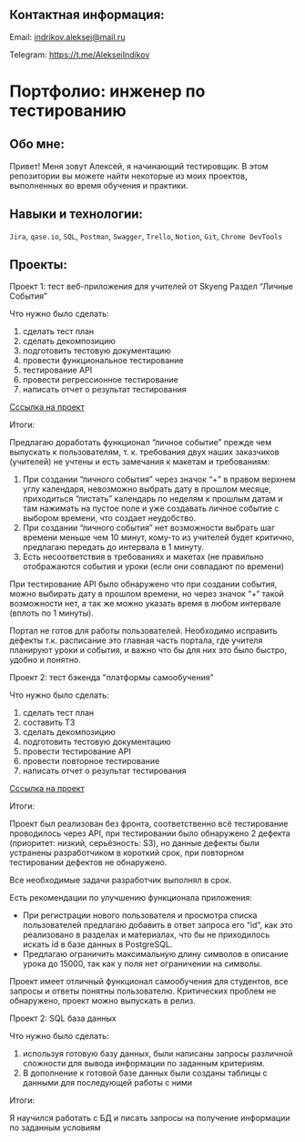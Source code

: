 ## Контактная информация:

Email: indrikov.aleksei@mail.ru

Telegram: https://t.me/AlekseiIndikov

# Портфолио: инженер по тестированию

## Обо мне:

Привет! Меня зовут Алексей, я начинающий тестировщик.
В этом репозитории вы можете найти некоторые из моих проектов, выполненных во время обучения и практики.

## Навыки и технологии:

``Jira``, ``qase.io``, ``SQL``, ``Postman``, ``Swagger``, ``Trello``, ``Notion``, ``Git``, ``Chrome DevTools``

## Проекты:

Проект 1: тест веб-приложения для учителей от Skyeng Раздел “Личные События”

Что нужно было сделать:

1. сделать тест план
2. сделать декомпозицию
3. подготовить тестовую документацию
4. провести функциональное тестирование
5. тестирование API
6. провести регрессионное тестирование
7. написать отчет о результат тестирования

[Сссылка на проект](https://raspy-bucket-6c5.notion.site/1-2-151c12d11c43434183aa11bf31eb9a5e?pvs=4)

Итоги:

Предлагаю доработать функционал “личное событие” прежде чем выпускать к пользователям, т. к. требования двух наших заказчиков (учителей) не учтены и есть замечания к макетам и требованиям:

1. При создании “личного события” через значок “+” в правом верхнем углу календаря, невозможно выбрать дату в прошлом месяце, приходиться “листать” календарь по неделям к прошлым датам и там нажимать на пустое поле и уже создавать личное событие с выбором времени, что создает неудобство.
2. При создании “личного события” нет возможности выбрать шаг времени меньше чем 10 минут, кому-то из учителей будет критично, предлагаю передать до интервала в 1 минуту.
3. Есть несоответствия в требованиях и макетах (не правильно отображаются события и уроки (если они совпадают по времени)

При тестирование API было обнаружено что при создании события, можно выбирать дату в прошлом времени, но через значок “+“ такой возможности нет, а так же можно указать время в любом интервале (вплоть по 1 минуты).

Портал не готов для работы пользователей. Необходимо исправить дефекты т.к. расписание это главная часть портала, где учителя планируют уроки и события, и важно что бы для них это было быстро, удобно и понятно.

Проект 2: тест бэкенда "платформы самообучения"

Что нужно было сделать:

1. сделать тест план
2. составить ТЗ
3. сделать декомпозицию
4. подготовить тестовую документацию
5. провести тестирование API
6. провести повторное тестирование
7. написать отчет о результат тестирования

[Сссылка на проект](https://raspy-bucket-6c5.notion.site/dc96e3cc3248499e81b1e28de05c5101?pvs=4)

Итоги:

Проект был реализован без фронта, соответственно всё тестирование проводилось через API, при тестировании было обнаружено 2 дефекта (приоритет: низкий, серьёзность: S3), но данные дефекты были устранены разработчиком в короткий срок, при повторном тестировании дефектов не обнаружено.

Все необходимые задачи разработчик выполнял в срок.

Есть рекомендации по улучшению функционала приложения:

- При регистрации нового пользователя и просмотра списка пользователей предлагаю добавить в ответ запроса его “id“, как это реализовано в разделах и материалах, что бы не приходилось искать id в базе данных в PostgreSQL.
- Предлагаю ограничить максимальную длину символов в описание урока до 15000, так как у поля нет ограничении на символы.

Проект имеет отличный функционал самообучения для студентов, все запросы и ответы понятны пользователю. Критических проблем не обнаружено, проект можно выпускать в релиз.

Проект 2: SQL база данных

Что нужно было сделать:

1. используя готовую базу данных, были написаны запросы различной сложности для вывода информации по заданным критериям.
2. В дополнение к готовой базе данных были созданы таблицы с данными для последующей работы с ними

Итоги:

Я научился работать с БД и писать запросы на получение информации по заданным условиям
